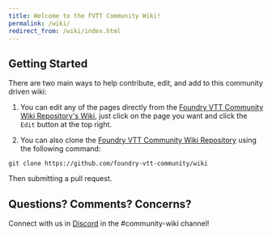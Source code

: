 ```yaml
---
title: Welcome to the FVTT Community Wiki!
permalink: /wiki/
redirect_from: /wiki/index.html
---
```


## Getting Started

There are two main ways to help contribute, edit, and add to this community driven wiki:

1. You can edit any of the pages directly from the [Foundry VTT Community Wiki Repository's Wiki](https://github.com/foundry-vtt-community/wiki/wiki), just click on the page you want and click the `Edit` button at the top right.

2. You can also clone the [Foundry VTT Community Wiki Repository](https://github.com/foundry-vtt-community/wiki/wiki) using the following command:
```
git clone https://github.com/foundry-vtt-community/wiki
```
Then submitting a pull request.

## Questions? Comments? Concerns? 
Connect with us in [Discord](https://discordapp.com/invite/DDBZUDf) in the #community-wiki channel!